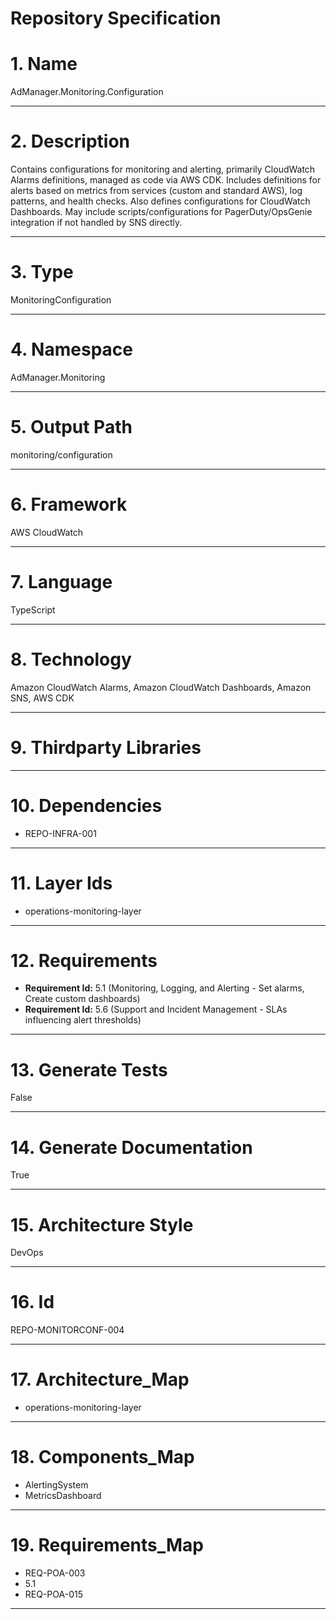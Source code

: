 # Repository Specification

# 1. Name
AdManager.Monitoring.Configuration


---

# 2. Description
Contains configurations for monitoring and alerting, primarily CloudWatch Alarms definitions, managed as code via AWS CDK. Includes definitions for alerts based on metrics from services (custom and standard AWS), log patterns, and health checks. Also defines configurations for CloudWatch Dashboards. May include scripts/configurations for PagerDuty/OpsGenie integration if not handled by SNS directly.


---

# 3. Type
MonitoringConfiguration


---

# 4. Namespace
AdManager.Monitoring


---

# 5. Output Path
monitoring/configuration


---

# 6. Framework
AWS CloudWatch


---

# 7. Language
TypeScript


---

# 8. Technology
Amazon CloudWatch Alarms, Amazon CloudWatch Dashboards, Amazon SNS, AWS CDK


---

# 9. Thirdparty Libraries



---

# 10. Dependencies

- REPO-INFRA-001


---

# 11. Layer Ids

- operations-monitoring-layer


---

# 12. Requirements

- **Requirement Id:** 5.1 (Monitoring, Logging, and Alerting - Set alarms, Create custom dashboards)  
- **Requirement Id:** 5.6 (Support and Incident Management - SLAs influencing alert thresholds)  


---

# 13. Generate Tests
False


---

# 14. Generate Documentation
True


---

# 15. Architecture Style
DevOps


---

# 16. Id
REPO-MONITORCONF-004


---

# 17. Architecture_Map

- operations-monitoring-layer


---

# 18. Components_Map

- AlertingSystem
- MetricsDashboard


---

# 19. Requirements_Map

- REQ-POA-003
- 5.1
- REQ-POA-015


---

